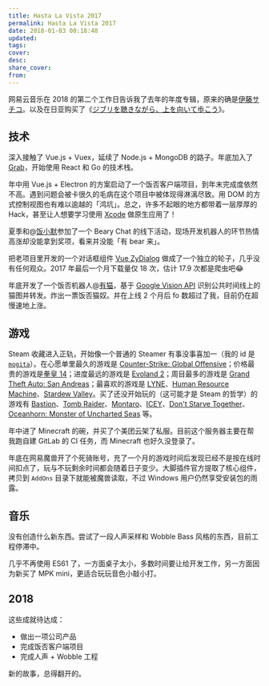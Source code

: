 ```yaml
---
title: Hasta La Vista 2017
permalink: Hasta La Vista 2017
date: 2018-01-03 00:18:48
updated:
tags:
cover:
desc:
share_cover:
from:
---
```




网易云音乐在 2018 的第二个工作日告诉我了去年的年度专辑，原来的确是[伊藤サチコ](http://music.163.com/artist?id=16605)。以及在日亚购买了《[ジブリを聴きながら、上を向いて歩こう](https://www.amazon.co.jp/gp/product/B0056YEEL6/ref=oh_aui_detailpage_o00_s00?ie=UTF8&psc=1)》。

## 技术

深入接触了 Vue.js + Vuex，延续了 Node.js + MongoDB 的路子。年底加入了 [Grab](https://www.grab.com)，开始使用 React 和 Go 的技术栈。

年中用 Vue.js + Electron 的方案启动了一个饭否客户端项目，到年末完成度依然不高。遇到问题会被卡很久的毛病在这个项目中被体现得淋漓尽致。用 DOM 的方式控制视图也有难以逾越的「鸿坑」。总之，许多不起眼的地方都带着一层厚厚的 Hack，甚至让人想要学习使用 [Xcode](better-xcode-2018.jpg) 做原生应用了！

夏季和@[饭小默](https://github.com/LitoMore)参加了一个 Beary Chat 的线下活动，现场开发机器人的环节热情高涨却没能拿到奖项，看来并没能「有 bear 来」。

把老项目里开发的一个对话框组件 [Vue ZyDialog](https://github.com/mogita/vue-zydialog) 做成了一个独立的轮子，几乎没有任何观众。2017 年最后一个月下载量仅 18 次，估计 17.9 次都是爬虫吧😂

年底开发了一个饭否机器人@[有猫](https://fanfou.com/yocat)，基于 [Google Vision API](https://cloud.google.com/vision/) 识别公共时间线上的猫图并转发。炸出一票饭否猫奴。并在上线 2 个月后 fo 数超过了我，目前仍在超慢速地上涨。

## 游戏

Steam 收藏进入正轨，开始像一个普通的 Steamer 有事没事喜加一（我的 id 是 [`mogita`](http://steamcommunity.com/id/mogita/)）。在心愿单里最久的游戏是 [Counter-Strike: Global Offensive](http://store.steampowered.com/app/730/CounterStrike_Global_Offensive/)；价格最贵的游戏是[拳皇 14](http://store.steampowered.com/app/571260/THE_KING_OF_FIGHTERS_XIV_STEAM_EDITION/)；进度最远的游戏是 [Evoland 2](http://store.steampowered.com/app/359310/Evoland_2/)；周目最多的游戏是 [Grand Theft Auto: San Andreas](http://store.steampowered.com/app/12120/Grand_Theft_Auto_San_Andreas/)；最喜欢的游戏是 [LYNE](http://store.steampowered.com/app/266010/LYNE/)、[Human Resource Machine](http://store.steampowered.com/app/375820/Human_Resource_Machine/)、[Stardew Valley](http://store.steampowered.com/app/413150/Stardew_Valley/)。买了还没开始玩的（这可能才是 Steam 的哲学）的游戏有 [Bastion](http://store.steampowered.com/app/107100/Bastion/)、[Tomb Raider](http://store.steampowered.com/app/203160/Tomb_Raider/)、[Montaro](http://store.steampowered.com/app/495890/Montaro/)、[ICEY](http://store.steampowered.com/app/553640/ICEY/)、[Don't Starve Together](http://store.steampowered.com/app/322330/Dont_Starve_Together/)、[Oceanhorn: Monster of Uncharted Seas](http://store.steampowered.com/app/339200/Oceanhorn_Monster_of_Uncharted_Seas/) 等。

年中进了 Minecraft 的碗，并买了个美团云架了私服。目前这个服务器主要在帮我跑自建 GitLab 的 CI 任务，而 Minecraft 也好久没登录了。

年底在网易魔兽开了个死骑账号，充了一个月的游戏时间后发现已经不是按在线时间扣点了，玩与不玩剩余时间都会随着日子变少。大脚插件官方提取了核心组件，拷贝到 `AddOns` 目录下就能被魔兽读取，不过 Windows 用户仍然享受安装包的雨露。

## 音乐

没有创造什么新东西。尝试了一段人声采样和 Wobble Bass 风格的东西，目前工程停滞中。

几乎不再使用 ES61 了，一方面桌子太小，多数时间要让给开发工作，另一方面因为新买了 MPK mini，更适合玩玩音色小敲小打。

## 2018

这些成就待达成：

- 做出一项公司产品
- 完成饭否客户端项目
- 完成人声 + Wobble 工程

新的故事，总得翻开的。